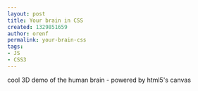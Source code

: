 ```yaml
---
layout: post
title: Your brain in CSS
created: 1329851659
author: orenf
permalink: your-brain-css
tags:
- JS
- CSS3
---
```

<p>cool 3D demo of the human brain - powered by html5's canvas</p>
